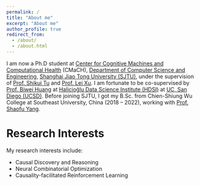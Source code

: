 ```yaml
---
permalink: /
title: "About me"
excerpt: "About me"
author_profile: true
redirect_from: 
  - /about/
  - /about.html
---
```

I am now a Ph.D student at [Center for Cognitive Machines and Computational Health](http://cmach.sjtu.edu.cn/) (CMaCH), [Department of Computer Science and Engineering](http://www.cs.sjtu.edu.cn/), [Shanghai Jiao Tong University (SJTU)](http://www.sjtu.edu.cn/), under the supervision of [Prof. Shikui Tu](https://www.cs.sjtu.edu.cn/~tushikui/) and [Prof. Lei Xu](https://www.cs.sjtu.edu.cn/~lxu/). I am fortunate to be co-supervised by [Prof. Biwei Huang](https://biweihuang.com/) at [Halicioğlu Data Science Institute (HDSI)](https://datascience.ucsd.edu/) at [UC, San Diego (UCSD)](https://ucsd.edu/). Before joining SJTU, I got my B.Sc. from Chien-Shiung Wu College at Southeast University, China (2018 – 2022), working with [Prof. Shaofu Yang](https://sfyangcs.github.io/).

# Research Interests

My research interests include:

* Causal Discovery and Reasoning
* Neural Combinatorial Optimization
* Causality-facilitated Reinforcement Learning